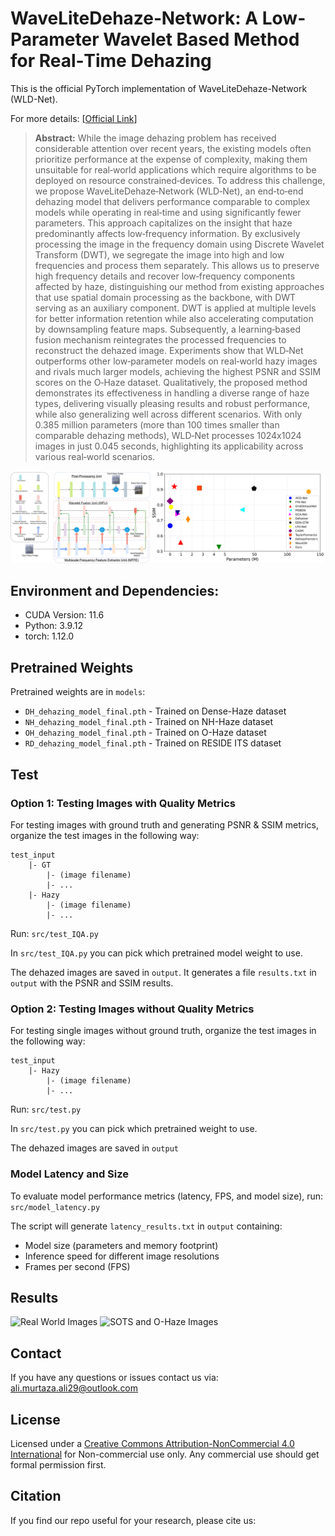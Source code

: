 # WaveLiteDehaze‐Network: A Low‐Parameter Wavelet Based Method for Real‐Time Dehazing

This is the official PyTorch implementation of WaveLiteDehaze-Network (WLD-Net).  


For more details: [[Official Link](paste_link_here)] 

> **Abstract:** 
While the image dehazing problem has received considerable attention over recent years, the existing models often prioritize performance at the expense of complexity, making them unsuitable for real‐world applications which require algorithms to be deployed on resource constrained‐devices. To address this challenge, we propose WaveLiteDehaze‐Network (WLD‐Net), an end‐to‐end dehazing model that delivers performance comparable to complex models while operating in real‐time and using significantly fewer parameters. This approach capitalizes on the insight that haze predominantly affects low‐frequency information. By exclusively processing the image in the frequency domain using Discrete Wavelet Transform (DWT), we segregate the image into high and low frequencies and process them separately. This allows us to preserve high frequency details and recover low‐frequency components affected by haze, distinguishing our method from existing approaches that use spatial domain processing as the backbone, with DWT serving as an auxiliary component. DWT is applied at multiple levels for better information retention while also accelerating computation by downsampling feature maps. Subsequently, a learning‐based fusion mechanism reintegrates the processed frequencies to reconstruct the dehazed image. Experiments show that WLD‐Net outperforms other low‐parameter models on real‐world hazy images and rivals much larger models, achieving the highest PSNR and SSIM scores on the O‐Haze dataset. Qualitatively, the proposed method demonstrates its effectiveness in handling a diverse range of haze types, delivering visually pleasing results and robust performance, while also generalizing well across different scenarios. With only 0.385 million parameters (more than 100 times smaller than comparable dehazing methods), WLD‐Net processes 1024x1024 images in just 0.045 seconds, highlighting its applicability across various real‐world scenarios.

![WLD-Net](figs/image.jpg)

## Environment and Dependencies:

- CUDA Version: 11.6
- Python: 3.9.12
- torch: 1.12.0


## Pretrained Weights

Pretrained weights are in `models`:

- `DH_dehazing_model_final.pth` - Trained on Dense-Haze dataset
- `NH_dehazing_model_final.pth` - Trained on NH-Haze dataset
- `OH_dehazing_model_final.pth` - Trained on O-Haze dataset
- `RD_dehazing_model_final.pth` - Trained on RESIDE ITS dataset

## Test

### Option 1: Testing Images with Quality Metrics
For testing images with ground truth and generating PSNR & SSIM metrics, organize the test images in the following way:

```
test_input
    |- GT
        |- (image filename)
        |- ...
    |- Hazy
        |- (image filename)
        |- ...
```

Run: `src/test_IQA.py`

In `src/test_IQA.py` you can pick which pretrained model weight to use.

The dehazed images are saved in `output`. It generates a file `results.txt` in `output` with the PSNR and SSIM results.

### Option 2: Testing Images without Quality Metrics
For testing single images without ground truth, organize the test images in the following way:

```
test_input
    |- Hazy
        |- (image filename)
        |- ...
```

Run: `src/test.py`

In `src/test.py` you can pick which pretrained weight to use.

The dehazed images are saved in `output`



### Model Latency and Size
To evaluate model performance metrics (latency, FPS, and model size), run: `src/model_latency.py`

The script will generate `latency_results.txt` in `output` containing:
- Model size (parameters and memory footprint)
- Inference speed for different image resolutions
- Frames per second (FPS)

## Results
![Real World Images](figs/results1.jpg)
![SOTS and O-Haze Images](figs/results2.jpg)

## Contact
If you have any questions or issues contact us via: <ali.murtaza.ali29@outlook.com>

## License
Licensed under a [Creative Commons Attribution-NonCommercial 4.0 International](https://creativecommons.org/licenses/by-nc/4.0/) for Non-commercial use only.
Any commercial use should get formal permission first.


## Citation
If you find our repo useful for your research, please cite us:


